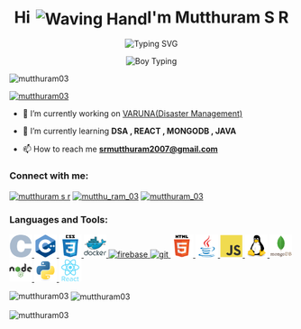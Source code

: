 <h1 align="center">Hi<img src="https://media3.giphy.com/media/v1.Y2lkPTc5MGI3NjExNWNqZG5ydW9nb3docGhlcW5jbGM3MDRhNndteGFoNWVjZnJ6amZ2OSZlcD12MV9pbnRlcm5hbF9naWZfYnlfaWQmY3Q9Zw/Wj7lNjMNDxSmc/giphy.gif" 
     alt="Waving Hand" 
     width="120" 
     style="vertical-align:middle; margin-left:10px;"/>I'm Mutthuram S R</h1>
<p align="center">
  <img src="https://readme-typing-svg.herokuapp.com?font=Fira+Code&size=24&duration=4000&pause=1000&color=FF5733&center=true&vCenter=true&width=700&lines=A+passionate+Frontend+Developer;Tech+Enthusiast;Full+Stack+Developer+Loading......."
       alt="Typing SVG" />
</p>


<p align="center">
  <img src="https://media0.giphy.com/media/v1.Y2lkPTc5MGI3NjExajZmM21mMmt6djJ3dG4zbzNpNHVxbzh4YTRoejhtbDVqczliZ28xYyZlcD12MV9pbnRlcm5hbF9naWZfYnlfaWQmY3Q9Zw/SWoSkN6DxTszqIKEqv/giphy.gif" alt="Boy Typing" width="300"/>
</p>


<p align="left"> <img src="https://komarev.com/ghpvc/?username=mutthuram03&label=Profile%20views&color=0e75b6&style=flat" alt="mutthuram03" /> </p>

<p align="left"> <a href="https://github.com/ryo-ma/github-profile-trophy"><img src="https://github-profile-trophy.vercel.app/?username=mutthuram03" alt="mutthuram03" /></a> </p>

- 🔭 I’m currently working on [VARUNA(Disaster Management)](PRIVATE😊)

- 🌱 I’m currently learning **DSA , REACT , MONGODB , JAVA**

- 📫 How to reach me **srmutthuram2007@gmail.com**

<h3 align="left">Connect with me:</h3>
<p align="left">
<a href="https://www.linkedin.com/in/mutthuram-s-r-690abb345/" target="blank"><img align="center" src="https://raw.githubusercontent.com/rahuldkjain/github-profile-readme-generator/master/src/images/icons/Social/linked-in-alt.svg" alt="mutthuram s r" height="30" width="40" /></a>
<a href="https://instagram.com/mutthu_ram_03" target="blank"><img align="center" src="https://raw.githubusercontent.com/rahuldkjain/github-profile-readme-generator/master/src/images/icons/Social/instagram.svg" alt="mutthu_ram_03" height="30" width="40" /></a>
<a href="https://www.leetcode.com/mutthuram_03" target="blank"><img align="center" src="https://raw.githubusercontent.com/rahuldkjain/github-profile-readme-generator/master/src/images/icons/Social/leet-code.svg" alt="mutthuram_03" height="30" width="40" /></a>
</p>

<h3 align="left">Languages and Tools:</h3>
<p align="left"> <a href="https://www.cprogramming.com/" target="_blank" rel="noreferrer"> <img src="https://raw.githubusercontent.com/devicons/devicon/master/icons/c/c-original.svg" alt="c" width="40" height="40"/> </a> <a href="https://www.w3schools.com/cpp/" target="_blank" rel="noreferrer"> <img src="https://raw.githubusercontent.com/devicons/devicon/master/icons/cplusplus/cplusplus-original.svg" alt="cplusplus" width="40" height="40"/> </a> <a href="https://www.w3schools.com/css/" target="_blank" rel="noreferrer"> <img src="https://raw.githubusercontent.com/devicons/devicon/master/icons/css3/css3-original-wordmark.svg" alt="css3" width="40" height="40"/> </a> <a href="https://www.docker.com/" target="_blank" rel="noreferrer"> <img src="https://raw.githubusercontent.com/devicons/devicon/master/icons/docker/docker-original-wordmark.svg" alt="docker" width="40" height="40"/> </a> <a href="https://firebase.google.com/" target="_blank" rel="noreferrer"> <img src="https://www.vectorlogo.zone/logos/firebase/firebase-icon.svg" alt="firebase" width="40" height="40"/> </a> <a href="https://git-scm.com/" target="_blank" rel="noreferrer"> <img src="https://www.vectorlogo.zone/logos/git-scm/git-scm-icon.svg" alt="git" width="40" height="40"/> </a> <a href="https://www.w3.org/html/" target="_blank" rel="noreferrer"> <img src="https://raw.githubusercontent.com/devicons/devicon/master/icons/html5/html5-original-wordmark.svg" alt="html5" width="40" height="40"/> </a> <a href="https://www.java.com" target="_blank" rel="noreferrer"> <img src="https://raw.githubusercontent.com/devicons/devicon/master/icons/java/java-original.svg" alt="java" width="40" height="40"/> </a> <a href="https://developer.mozilla.org/en-US/docs/Web/JavaScript" target="_blank" rel="noreferrer"> <img src="https://raw.githubusercontent.com/devicons/devicon/master/icons/javascript/javascript-original.svg" alt="javascript" width="40" height="40"/> </a> <a href="https://www.linux.org/" target="_blank" rel="noreferrer"> <img src="https://raw.githubusercontent.com/devicons/devicon/master/icons/linux/linux-original.svg" alt="linux" width="40" height="40"/> </a> <a href="https://www.mongodb.com/" target="_blank" rel="noreferrer"> <img src="https://raw.githubusercontent.com/devicons/devicon/master/icons/mongodb/mongodb-original-wordmark.svg" alt="mongodb" width="40" height="40"/> </a> <a href="https://nodejs.org" target="_blank" rel="noreferrer"> <img src="https://raw.githubusercontent.com/devicons/devicon/master/icons/nodejs/nodejs-original-wordmark.svg" alt="nodejs" width="40" height="40"/> </a> <a href="https://www.python.org" target="_blank" rel="noreferrer"> <img src="https://raw.githubusercontent.com/devicons/devicon/master/icons/python/python-original.svg" alt="python" width="40" height="40"/> </a> <a href="https://reactjs.org/" target="_blank" rel="noreferrer"> <img src="https://raw.githubusercontent.com/devicons/devicon/master/icons/react/react-original-wordmark.svg" alt="react" width="40" height="40"/> </a> </p>

<p><img align="left" src="https://github-readme-stats.vercel.app/api/top-langs?username=mutthuram03&show_icons=true&locale=en&layout=compact" alt="mutthuram03" /></p>

<p>&nbsp;<img align="center" src="https://github-readme-stats.vercel.app/api?username=mutthuram03&show_icons=true&locale=en" alt="mutthuram03" /></p>

<p><img align="center" src="https://github-readme-streak-stats.herokuapp.com/?user=mutthuram03&" alt="mutthuram03" /></p>
